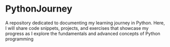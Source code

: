 # PythonJourney
A repository dedicated to documenting my learning journey in Python. Here, I will share code snippets, projects, and exercises that showcase my progress as I explore the fundamentals and advanced concepts of Python programming
